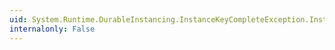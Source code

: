 ```yaml
---
uid: System.Runtime.DurableInstancing.InstanceKeyCompleteException.InstanceKey
internalonly: False
---
```

